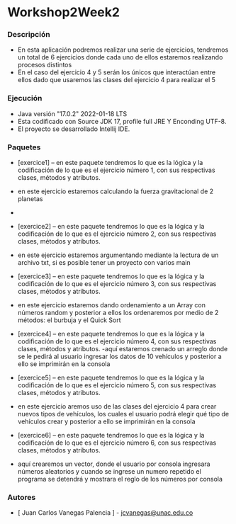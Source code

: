 # Workshop2Week2

### Descripción
-	En esta aplicación podremos realizar una serie de ejercicios, tendremos un total de 6 ejercicios donde cada uno de ellos estaremos realizando procesos distintos
-	En el caso del ejercicio 4 y 5 serán los únicos que interactúan entre ellos dado que usaremos las clases del ejercicio 4 para realizar el 5

### Ejecución

- Java versión "17.0.2" 2022-01-18 LTS
- Esta codificado con Source JDK 17, profile full JRE Y Enconding UTF-8.
- El proyecto se desarrollado Intellij IDE.


### Paquetes
- [exercice1] – en este paquete tendremos lo que es la lógica y la codificación de lo que es el ejercicio número 1, con sus respectivas clases, métodos y atributos.
- en este ejercicio estaremos calculando la fuerza gravitacional de 2 planetas
-
- [exercice2] – en este paquete tendremos lo que es la lógica y la codificación de lo que es el ejercicio número 2, con sus respectivas clases, métodos y atributos.
- en este ejercicio estaremos argumentando mediante la lectura de un archivo txt, si es posible tener un proyecto con varios main

- [exercice3] – en este paquete tendremos lo que es la lógica y la codificación de lo que es el ejercicio número 3, con sus respectivas clases, métodos y atributos.
- en este ejercicio estaremos dando ordenamiento a un Array con números random y posterior a ellos los ordenaremos por medio de 2 métodos: el burbuja y el Quick Sort

- [exercice4] – en este paquete tendremos lo que es la lógica y la codificación de lo que es el ejercicio número 4, con sus respectivas clases, métodos y atributos.
  -aquí estaremos crenado un arreglo donde se le pedirá al usuario ingresar los datos de 10 vehículos y posterior a ello se imprimirán en la consola

- [exercice5] – en este paquete tendremos lo que es la lógica y la codificación de lo que es el ejercicio número 5, con sus respectivas clases, métodos y atributos.
- en este ejercicio aremos uso de las clases del ejercicio 4 para crear nuevos tipos de vehículos, los cuales el usuario podrá elegir qué tipo de vehículos crear y posterior a ello se imprimirán en la consola

- [exercice6] – en este paquete tendremos lo que es la lógica y la codificación de lo que es el ejercicio número 6, con sus respectivas clases, métodos y atributos.
- aquí crearemos un vector, donde el usuario por consola ingresara números aleatorios y cuando se ingrese un numero repetido el programa se detendrá y mostrara el reglo de los números por consola



### Autores
- [ Juan Carlos Vanegas Palencia ] - jcvanegas@unac.edu.co

